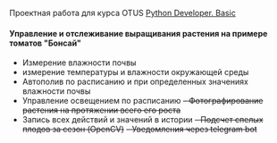 Проектная работа для курса OTUS
[Python Developer. Basic](https://otus.ru/lessons/python-basic/)


#### Управление и отслеживание выращивания растения на примере томатов "Бонсай"

- Измерение влажности почвы
- измерение температуры и влажности окружающей среды
- Автополив по расписанию и при определенных значениях влажности почвы
- Управление освещением по расписанию
~~- Фотографирование растения на протяжении всего его роста~~
- Запись всех действий и значений в истории
~~- Подсчет спелых плодов за сезон (OpenCV)~~
~~- Уведомления через telegram bot~~
